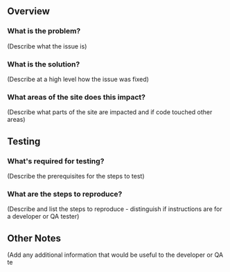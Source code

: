## Overview
### What is the problem?
(Describe what the issue is)

### What is the solution?
(Describe at a high level how the issue was fixed)

### What areas of the site does this impact?
(Describe what parts of the site are impacted and if code touched other areas)

## Testing
### What's required for testing?
(Describe the prerequisites for the steps to test)

### What are the steps to reproduce?
(Describe and list the steps to reproduce - distinguish if instructions are for a developer or QA tester)

## Other Notes
(Add any additional information that would be useful to the developer or QA te